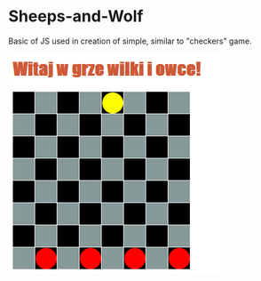 # Sheeps-and-Wolf
Basic of JS  used in creation of simple, similar to "checkers" game.

![View of game](https://github.com/Pablo1644/Sheeps-and-Wolf/blob/main/wilkiOwce.png)

